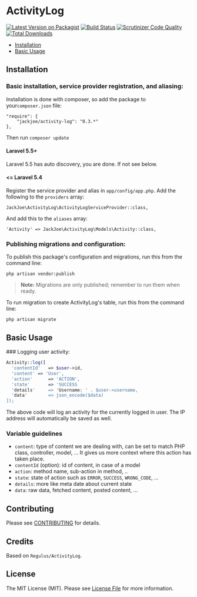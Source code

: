 # ActivityLog

[![Latest Version on Packagist](https://img.shields.io/packagist/v/jackjoe/activity-log.svg?style=flat-square)](https://packagist.org/packages/jackjoe/activity-log)
[![Build Status](https://travis-ci.org/jackjoe/activity-log.svg?branch=master)](https://travis-ci.org/jackjoe/activity-log)
[![Scrutinizer Code Quality](https://scrutinizer-ci.com/g/jackjoe/activity-log/badges/quality-score.png?b=master)](https://scrutinizer-ci.com/g/jackjoe/activity-log/?branch=master)
[![Total Downloads](https://img.shields.io/packagist/dt/jackjoe/activity-log.svg?style=flat-square)](https://packagist.org/packages/jackjoe/activity-log)

* [Installation](#installation)
* [Basic Usage](#basic-usage)

<a name="installation"></a>

## Installation

### Basic installation, service provider registration, and aliasing:

Installation is done with composer, so add the package to your`composer.json` file:

    "require": {
    	"jackjoe/activity-log": "0.3.*"
    },

Then run `composer update`

#### Laravel 5.5+

Laravel 5.5 has auto discovery, you are done. If not see below.

#### <= Laravel 5.4

Register the service provider and alias in `app/config/app.php`. Add the following to the `providers` array:

    JackJoe\ActivityLog\ActivityLogServiceProvider::class,

And add this to the `aliases` array:

    'Activity' => JackJoe\ActivityLog\Models\Activity::class,

### Publishing migrations and configuration:

To publish this package's configuration and migrations, run this from the command line:

    php artisan vendor:publish

> **Note:** Migrations are only published; remember to run them when ready.

To run migration to create ActivityLog's table, run this from the command line:

    php artisan migrate

<a name="basic-usage"></a>

## Basic Usage

### Logging user activity:

```php
Activity::log([
  'contentId'   => $user->id,
  'content' => 'User',
  'action'      => 'ACTION',
  'state'       => 'SUCCESS
  'details'     => 'Username: ' . $user->username,
  'data'        => json_encode($data)
]);
```

The above code will log an activity for the currently logged in user. The IP address will automatically be saved as well.

### Variable guidelines

* `content`: type of content we are dealing with, can be set to match PHP class, controller, model, ... It gives us more context where this action has taken place.
* `contentId` (option): id of content, in case of a model
* `action`: method name, sub-action in method, ..
* `state`: state of action such as `ERROR`, `SUCCESS`, `WRONG_CODE`, ...
* `details`: more like meta date about current state
* `data`: raw data, fetched content, posted content, ...

## Contributing

Please see [CONTRIBUTING](CONTRIBUTING.md) for details.

## Credits

Based on `Regulus/ActivityLog`.

## License

The MIT License (MIT). Please see [License File](LICENSE.md) for more information.

